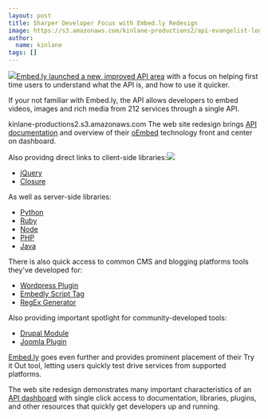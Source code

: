 ```yaml
---
layout: post
title: Sharper Developer Focus with Embed.ly Redesign
image: https://s3.amazonaws.com/kinlane-productions2/api-evangelist-logos/api-evangelist-butterfly-vertical.png
author:
  name: kinlane
tags: []
---
```

[![](http://api.embed.ly/media/images/api/logo.png)](http://api.embed.ly/ "Embed.ly launched a new, improved API area")[Embed.ly launched a new, improved API area](http://api.embed.ly/ "Embed.ly launched a new, improved API area") with a focus on helping first time users to understand what the API is, and how to use it quicker.

If your not familiar with Embed.ly, the API allows developers to embed videos, images and rich media from 212 services through a single API.

kinlane-productions2.s3.amazonaws.com The web site redesign brings [API documentation](http://api.embed.ly/docs "API Documentation") and overview of their [oEmbed](http://oembed.com/ "oembed") technology front and center on dashboard.

Also providng direct links to client-side libraries:[![](http://kinlane-productions.s3.amazonaws.com/api-evangelist/embedly-api-area.png)](http://api.embed.ly/ "Embed.ly launched a new, improved API area")

*   [jQuery](https://github.com/embedly/embedly-jquery "JQuery")
*   [Closure](https://github.com/embedly/embedly-closure "Closure")

As well as server-side libraries:

*   [Python](https://github.com/embedly/embedly-python "Python")
*   [Ruby](https://github.com/embedly/embedly-ruby "Ruby")
*   [Node](https://github.com/embedly/embedly-node "Node")
*   [PHP](https://github.com/embedly/embedly-php "PHP")
*   [Java](https://github.com/embedly/embedly-java "Java")

There is also quick access to common CMS and blogging platforms tools they've developed for:

*   [Wordpress Plugin](http://wordpress.org/extend/plugins/embedly/ "Wordpress")
*   [Embedly Script Tag](http://api.embed.ly/tools/script/ "Embedly Script Tag")
*   [RegEx Generator](http://api.embed.ly/tools/generator/ "RegEx Generator")

Also providing important spotlight for community-developed tools:

*   [Drupal Module](http://drupal.org/project/oembed "Drupal")
*   [Joomla Plugin](http://extensions.joomla.org/extensions/social-web/social-channels-display/13556 "Joomla")

[Embed.ly](http://Embed.ly "Embed.ly") goes even further and provides prominent placement of their Try it Out tool, letting users quickly test drive services from supported platforms.

The web site redesign demonstrates many important characteristics of an [API dashboard](http://www.apievangelist.com/ecosystem-building-blocks-detail.php?Building_Block_ID=116 "API Dashboard") with single click access to documentation, libraries, plugins, and other resources that quickly get developers up and running.